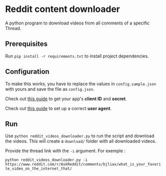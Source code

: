 # Reddit content downloader

A python program to download videos from all comments of a specific Thread.

## Prerequisites

Run `pip install -r requirements.txt` to install project dependencies.

## Configuration

To make this works, you have to replace the values in `config.sample.json` with yours and save the file as `config.json`.

Check out [this guide](https://github.com/reddit-archive/reddit/wiki/OAuth2-Quick-Start-Example#first-steps) to get your app's **client ID** and **secret**. 

Check out [this guide](https://github.com/reddit-archive/reddit/wiki/API#rules) to set up a correct **user agent**.

## Run

Use `python reddit_videos_downloader.py` to run the script and download the videos. This will create a `download/` folder with all downloaded videos.

Provide the thread link with the `-i` argument. For exemple :

`python reddit_videos_downloader.py -i https://www.reddit.com/r/AskReddit/comments/bjliax/what_is_your_favorite_video_on_the_internet_that/`